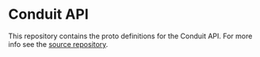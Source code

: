 # Conduit API

This repository contains the proto definitions for the Conduit API. For more info see the
[source repository](https://github.com/ConduitIO/conduit).
